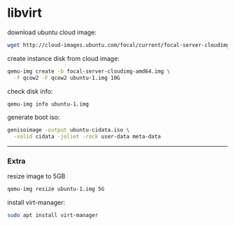 # libvirt

download ubuntu cloud image:
```bash
wget http://cloud-images.ubuntu.com/focal/current/focal-server-cloudimg-amd64.img
```

create instance disk from cloud image:
```bash
qemu-img create -b focal-server-cloudimg-amd64.img \
  -f qcow2 -F qcow2 ubuntu-1.img 10G
```

check disk info:
```bash
qemu-img info ubuntu-1.img
```

generate boot iso:
```bash
genisoimage -output ubuntu-cidata.iso \
  -volid cidata -joliet -rock user-data meta-data
```
---

### Extra

resize image to 5GB
```bash
qemu-img resize ubuntu-1.img 5G
```

install virt-manager:
```bash
sudo apt install virt-manager
```
